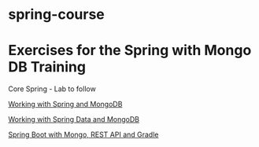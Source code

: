 # spring-course

# Exercises for the Spring with Mongo DB Training

Core Spring - Lab to follow

[Working with Spring and MongoDB](WorkingWithMongodbGradle.md)

[Working with Spring Data and MongoDB](Springdatawithmongogradle.md)

[Spring Boot with Mongo, REST API and Gradle](springbootmongorestgradle.md)

